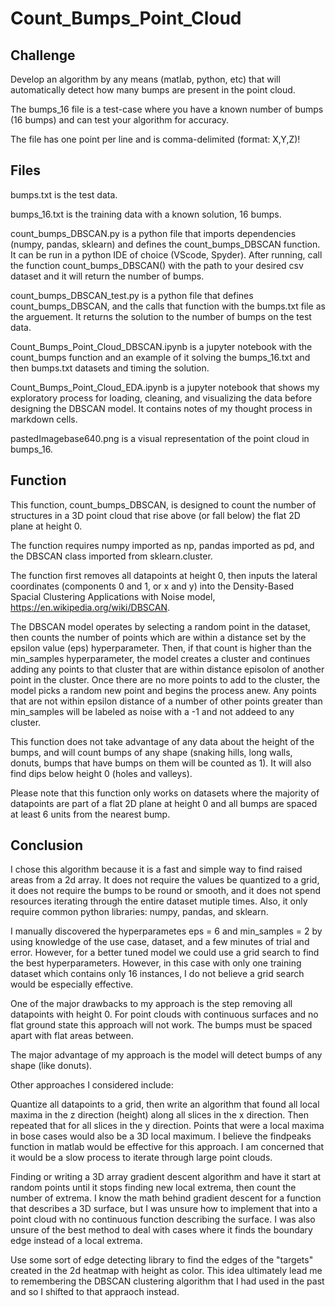 # Count_Bumps_Point_Cloud

## Challenge

Develop an algorithm by any means (matlab, python, etc) that will automatically detect how many bumps are present in the point cloud.

The bumps_16 file is a test-case where you have a known number of bumps (16 bumps) and can test your algorithm for accuracy. 

The file has one point per line and is comma-delimited (format: X,Y,Z)!

## Files

bumps.txt is the test data.

bumps_16.txt is the training data with a known solution, 16 bumps.

count_bumps_DBSCAN.py is a python file that imports dependencies (numpy, pandas, sklearn) and defines the count_bumps_DBSCAN function.  It can be run in a python IDE of choice (VScode, Spyder).  After running, call the function count_bumps_DBSCAN() with the path to your desired csv dataset and it will return the number of bumps.

count_bumps_DBSCAN_test.py is a python file that defines count_bumps_DBSCAN, and the calls that function with the bumps.txt file as the arguement.  It returns the solution to the number of bumps on the test data. 

Count_Bumps_Point_Cloud_DBSCAN.ipynb is a jupyter notebook with the count_bumps function and an example of it solving the bumps_16.txt and then bumps.txt datasets and timing the solution.  

Count_Bumps_Point_Cloud_EDA.ipynb is a jupyter notebook that shows my exploratory process for loading, cleaning, and visualizing the data before designing the DBSCAN model.  It contains notes of my thought process in markdown cells.  

pastedImagebase640.png is a visual representation of the point cloud in bumps_16.

## Function

This function, count_bumps_DBSCAN, is designed to count the number of structures in a 3D point cloud that rise above (or fall below) the flat 2D plane at height 0.  

The function requires numpy imported as np, pandas imported as pd, and the DBSCAN class imported from sklearn.cluster.

The function first removes all datapoints at height 0, then inputs the lateral coordinates (components 0 and 1, or x and y) into the Density-Based Spacial Clustering Applications with Noise model, https://en.wikipedia.org/wiki/DBSCAN.  

The DBSCAN model operates by selecting a random point in the dataset, then counts the number of points which are within a distance set by the epsilon value (eps) hyperparameter.  Then, if that count is higher than the min_samples hyperparameter, the model creates a cluster and continues adding any points to that cluster that are within distance episolon of another point in the cluster.  Once there are no more points to add to the cluster, the model picks a random new point and begins the process anew.  Any points that are not within epsilon distance of a number of other points greater than min_samples will be labeled as noise with a -1 and not addeed to any cluster. 

This function does not take advantage of any data about the height of the bumps, and will count bumps of any shape (snaking hills, long walls, donuts, bumps that have bumps on them will be counted as 1).  It will also find dips below height 0 (holes and valleys). 

Please note that this function only works on datasets where the majority of datapoints are part of a flat 2D plane at height 0 and all bumps are spaced at least 6 units from the nearest bump.

## Conclusion

I chose this algorithm because it is a fast and simple way to find raised areas from a 2d array. It does not require the values be quantized to a grid, it does not require the bumps to be round or smooth, and it does not spend resources iterating through the entire dataset mutiple times. Also, it only require common python libraries: numpy, pandas, and sklearn.

I manually discovered the hyperparametes eps = 6 and min_samples = 2 by using knowledge of the use case, dataset, and a few minutes of trial and error. However, for a better tuned model we could use a grid search to find the best hyperparameters. However, in this case with only one training dataset which contains only 16 instances, I do not believe a grid search would be especially effective.

One of the major drawbacks to my approach is the step removing all datapoints with height 0. For point clouds with continuous surfaces and no flat ground state this approach will not work. The bumps must be spaced apart with flat areas between.

The major advantage of my approach is the model will detect bumps of any shape (like donuts).

Other approaches I considered include:

Quantize all datapoints to a grid, then write an algorithm that found all local maxima in the z direction (height) along all slices in the x direction. Then repeated that for all slices in the y direction. Points that were a local maxima in bose cases would also be a 3D local maximum. I believe the findpeaks function in matlab would be effective for this approach. I am concerned that it would be a slow process to iterate through large point clouds.

Finding or writing a 3D array gradient descent algorithm and have it start at random points until it stops finding new local extrema, then count the number of extrema. I know the math behind gradient descent for a function that describes a 3D surface, but I was unsure how to implement that into a point cloud with no continuous function describing the surface. I was also unsure of the best method to deal with cases where it finds the boundary edge instead of a local extrema.

Use some sort of edge detecting library to find the edges of the "targets" created in the 2d heatmap with height as color. This idea ultimately lead me to remembering the DBSCAN clustering algorithm that I had used in the past and so I shifted to that appraoch instead.
